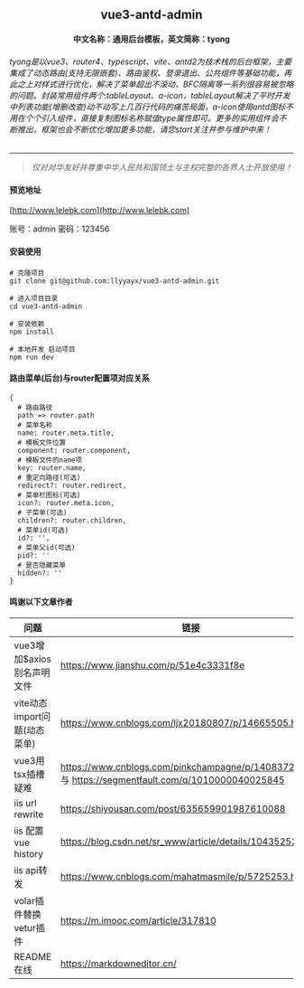 <div align="center">
  <h2>vue3-antd-admin</h2>
  <h4>中文名称：通用后台模板，英文简称：tyong</h4>
</div>

###### tyong是以vue3、router4、typescript、vite、antd2为技术栈的后台框架，主要集成了动态路由(支持无限嵌套)、路由鉴权、登录退出、公共组件等基础功能，再此之上对样式进行优化，解决了菜单超出不滚动、BFC隔离等一系列很容易被忽略的问题。封装常用组件两个:tableLayout、a-icon，tableLayout解决了平时开发中列表功能(增删改查)动不动写上几百行代码的痛苦局面，a-icon使用antd图标不用在个个引入组件，直接复制图标名称赋值type属性即可。更多的实用组件会不断推出，框架也会不断优化增加更多功能，请您start关注并参与维护中来！

***

> *仅对对华友好并尊重中华人民共和国领土与主权完整的各界人士开放使用！*


#### 预览地址

[http://www.lelebk.com](http://www.lelebk.com)

账号：admin    密码：123456


#### 安装使用

```
# 克隆项目
git clone git@github.com:llyyayx/vue3-antd-admin.git

# 进入项目目录
cd vue3-antd-admin

# 安装依赖
npm install

# 本地开发 启动项目
npm run dev
```


#### 路由菜单(后台)与router配置项对应关系
```
{
  # 路由路径
  path => router.path
  # 菜单名称
  name: router.meta.title,
  # 模板文件位置
  component: router.component,
  # 模板文件的name项
  key: router.name,
  # 重定向路径(可选)
  redirect?: router.redirect,
  # 菜单栏图标(可选)
  icon?: router.meta.icon,
  # 子菜单(可选)
  children?: router.children,
  # 菜单id(可选)
  id?: '',
  # 菜单父id(可选)
  pid?: ''
  # 是否隐藏菜单
  hidden?: ''
}
```


#### 鸣谢以下文章作者


| 问题 | 链接 |
| ------- | ------- |
| vue3增加$axios别名声明文件 | https://www.jianshu.com/p/51e4c3331f8e |
| vite动态import问题(动态菜单) | https://www.cnblogs.com/ljx20180807/p/14665505.html |
| vue3用tsx插槽疑难 | https://www.cnblogs.com/pinkchampagne/p/14083724.html 与 https://segmentfault.com/q/1010000040025845 |
| iis url rewrite | https://shiyousan.com/post/635659901987610088 |
| iis 配置vue history | https://blog.csdn.net/sr_www/article/details/104352523 |
| iis api转发 | https://www.cnblogs.com/mahatmasmile/p/5725253.html |
| volar插件替换vetur插件 | https://m.imooc.com/article/317810 |
| README在线 | https://markdowneditor.cn/ |